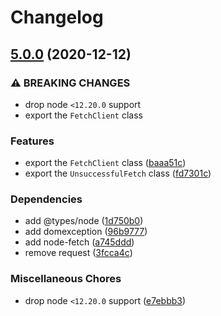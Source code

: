 # Changelog

## [5.0.0](https://github.com/vansergen/rpc-request/compare/v4.0.10...v5.0.0) (2020-12-12)

### ⚠ BREAKING CHANGES

- drop node `<12.20.0` support
- export the `FetchClient` class

### Features

- export the `FetchClient` class ([baaa51c](https://github.com/vansergen/rpc-request/commit/baaa51cbbe309c0a1d5f1a075a83773235ef7fee))
- export the `UnsuccessfulFetch` class ([fd7301c](https://github.com/vansergen/rpc-request/commit/fd7301c5d1d514eb46756735cc71944af9066111))

### Dependencies

- add @types/node ([1d750b0](https://github.com/vansergen/rpc-request/commit/1d750b0b3d5ffa25a70ee025380542d76193480f))
- add domexception ([96b9777](https://github.com/vansergen/rpc-request/commit/96b9777a50d5a7cddf234a301126cabf1e3617b4))
- add node-fetch ([a745ddd](https://github.com/vansergen/rpc-request/commit/a745ddd6a3fbd15131197c3d0f855ed1c8a43a78))
- remove request ([3fcca4c](https://github.com/vansergen/rpc-request/commit/3fcca4c57cdf50e4af01af0433185f8194b22ef7))

### Miscellaneous Chores

- drop node `<12.20.0` support ([e7ebbb3](https://github.com/vansergen/rpc-request/commit/e7ebbb3c4a27dfd8a7b6266ae3ad085d3016ec74))
